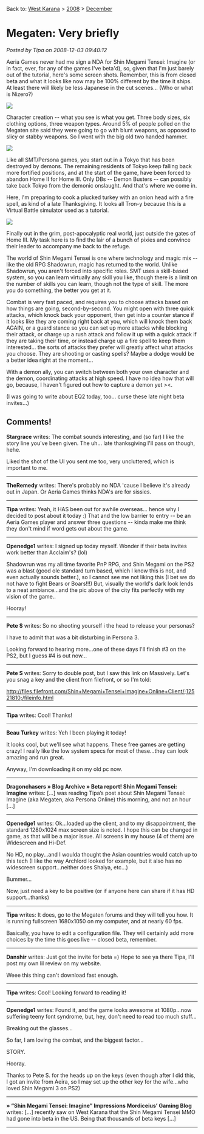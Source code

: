 Back to: [West Karana](/posts/westkarana.md) > [2008](/posts/2008/westkarana.md) > [December](./westkarana.md)
# Megaten: Very briefly

*Posted by Tipa on 2008-12-03 09:40:12*

Aeria Games never had me sign a NDA for Shin Megami Tensei: Imagine (or in fact, ever, for any of the games I've beta'd), so, given that I'm just barely out of the tutorial, here's some screen shots. Remember, this is from closed beta and what it looks like now may be 100% different by the time it ships. At least there will likely be less Japanese in the cut scenes... (Who or what is Nizero?)

![](../../../uploads/2008/12/imagineclient-2008-12-03-00-57-14-20.jpg)

Character creation -- what you see is what you get. Three body sizes, six clothing options, three weapon types. Around 5% of people polled on the Megaten site said they were going to go with blunt weapons, as opposed to slicy or stabby weapons. So I went with the big old two handed hammer.

![](../../../uploads/2008/12/imagineclient-2008-12-03-06-58-44-17.jpg)

Like all SMT/Persona games, you start out in a Tokyo that has been destroyed by demons. The remaining residents of Tokyo keep falling back more fortified positions, and at the start of the game, have been forced to abandon Home II for Home III. Only DBs -- Demon Busters -- can possibly take back Tokyo from the demonic onslaught. And that's where we come in.

Here, I'm preparing to cook a plucked turkey with an onion head with a fire spell, as kind of a late Thanksgiving. It looks all Tron-y because this is a Virtual Battle simulator used as a tutorial.

![](../../../uploads/2008/12/imagineclient-2008-12-03-07-10-14-69.jpg)

Finally out in the grim, post-apocalyptic real world, just outside the gates of Home III. My task here is to find the lair of a bunch of pixies and convince their leader to accompany me back to the refuge.

The world of Shin Megami Tensei is one where technology and magic mix -- like the old RPG Shadowrun, magic has returned to the world. Unlike Shadowrun, you aren't forced into specific roles. SMT uses a skill-based system, so you can learn virtually any skill you like, though there is a limit on the number of skills you can learn, though not the type of skill. The more you do something, the better you get at it.

Combat is very fast paced, and requires you to choose attacks based on how things are going, second-by-second. You might open with three quick attacks, which knock back your opponent, then get into a counter stance if it looks like they are coming right back at you, which will knock them back AGAIN, or a guard stance so you can set up more attacks while blocking their attack, or charge up a rush attack and follow it up with a quick attack if they are taking their time, or instead charge up a fire spell to keep them interested... the sorts of attacks they prefer will greatly affect what attacks you choose. They are shooting or casting spells? Maybe a dodge would be a better idea right at the moment...

With a demon ally, you can switch between both your own character and the demon, coordinating attacks at high speed. I have no idea how that will go, because, I haven't figured out how to capture a demon yet ><.

(I was going to write about EQ2 today, too... curse these late night beta invites...)

## Comments!

**Stargrace** writes: The combat sounds interesting, and (so far) I like the story line you've been given. 
The uh... late thanksgiving I'll pass on though, hehe.

Liked the shot of the UI you sent me too, very uncluttered, which is important to me.

---

**TheRemedy** writes: There's probably no NDA 'cause I believe it's already out in Japan. Or Aeria Games thinks NDA's are for sissies.

---

**Tipa** writes: Yeah, it HAS been out for awhile overseas... hence why I decided to post about it today :) That and the low barrier to entry -- be an Aeria Games player and answer three questions -- kinda make me think they don't mind if word gets out about the game.

---

**Openedge1** writes: I signed up today myself. Wonder if their beta invites work better than Acclaim's? (lol)

Shadowrun was my all time favorite PnP RPG, and Shin Megami on the PS2 was a blast (good ole standard turn based, which I know this is not, and even actually sounds better.), so I cannot see me not liking this (I bet we do not have to fight Bears or Boars!!!)
But, visually the world's dark look lends to a neat ambiance...and the pic above of the city fits perfectly with my vision of the game..

Hooray!

---

**Pete S** writes: So no shooting yourself i the head to release your personas?

I have to admit that was a bit disturbing in Persona 3. 

Looking forward to hearing more...one of these days I'll finish #3 on the PS2, but I guess #4 is out now...

---

**Pete S** writes: Sorry to double post, but I saw this link on Massively. Let's you snag a key and the client from filefront, or so I'm told:

http://files.filefront.com/Shin+Megami+Tensei+Imagine+Online+Client/;12521810;/fileinfo.html

---

**Tipa** writes: Cool! Thanks!

---

**Beau Turkey** writes: Yeh I been playing it today! 
 
 It looks cool, but we'll see what happens. These free games are getting crazy! I really like the low system specs for most of these...they can look amazing and run great. 

 Anyway, I'm downloading it on my old pc now.

---

**Dragonchasers &raquo; Blog Archive &raquo; Beta report! Shin Megami Tensei: Imagine** writes: [...] was reading Tipa’s post about Shin Megami Tensei: Imagine (aka Megaten, aka Persona Online) this morning, and not an hour [...]

---

**Openedge1** writes: Ok...loaded up the client, and to my disappointment, the standard 1280x1024 max screen size is noted. I hope this can be changed in game, as that will be a major issue. All screens in my house (4 of them) are Widescreen and Hi-Def.

No HD, no play...and I woulda thought the Asian countries would catch up to this tech (I like the way Archlord looked for example, but it also has no widescreen support...neither does Shaiya, etc...)

Bummer...

Now, just need a key to be positive (or if anyone here can share if it has HD support...thanks)

---

**Tipa** writes: It does, go to the Megaten forums and they will tell you how. It is running fullscreen 1680x1050 on my computer, and at nearly 60 fps.

Basically, you have to edit a configuration file. They will certainly add more choices by the time this goes live -- closed beta, remember.

---

**Danshir** writes: Just got the invite for beta =) Hope to see ya there Tipa, I'll post my own lil review on my website.

Weee this thing can't download fast enough.

---

**Tipa** writes: Cool! Looking forward to reading it!

---

**Openedge1** writes: Found it, and the game looks awesome at 1080p...now suffering teeny font syndrome, but, hey, don't need to read too much stuff...

Breaking out the glasses...

So far, I am loving the combat, and the biggest factor...

STORY.

Hooray.

Thanks to Pete S. for the heads up on the keys (even though after I did this, I got an invite from Aeira, so I may set up the other key for the wife...who loved Shin Megami 3 on PS2)

---

**&raquo; &#8220;Shin Megami Tensei: Imagine&#8221; Impressions Mordiceius&#8217; Gaming Blog** writes: [...] recently saw on West Karana that the Shin Megami Tensei MMO had gone into beta in the US. Being that thousands of beta keys [...]

---

